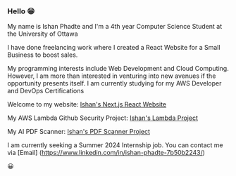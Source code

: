 ### Hello :grin:

<!--
**IshanPhadte776/IshanPhadte776** is a ✨ _special_ ✨ repository because its `README.md` (this file) appears on your GitHub profile.


-->

My name is Ishan Phadte and I'm a 4th year Computer Science Student at the University of Ottawa

I have done freelancing work where I created a React Website for a Small Business to boost sales. 

My programming interests include Web Development and Cloud Computing. However, I am more than interested in venturing into new avenues if the opportunity presents itself. I am currently studying for my AWS Developer and DevOps Certifications 


Welcome to my website: [Ishan's Next.js React Website](https://ishan-next-react-website.vercel.app/)

My AWS Lambda Github Security Project: [Ishan's Lambda Project ](https://github.com/IshanPhadte776/LambdaEventTriggering)

My AI PDF Scanner: [Ishan's PDF Scanner Project ](https://github.com/IshanPhadte776/PDFQuestionScanner)



I am currently seeking a Summer 2024 Internship job. You can contact me via [Email] (https://www.linkedin.com/in/ishan-phadte-7b50b2243/)




:grinning:
